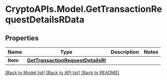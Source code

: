 # CryptoAPIs.Model.GetTransactionRequestDetailsRData

## Properties

Name | Type | Description | Notes
------------ | ------------- | ------------- | -------------
**Item** | [**GetTransactionRequestDetailsRI**](GetTransactionRequestDetailsRI.md) |  | 

[[Back to Model list]](../README.md#documentation-for-models) [[Back to API list]](../README.md#documentation-for-api-endpoints) [[Back to README]](../README.md)

